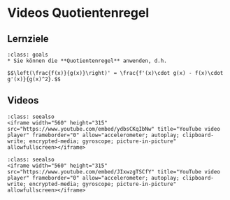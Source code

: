 # Videos Quotientenregel

## Lernziele

```{admonition} Lernziele
:class: goals
* Sie können die **Quotientenregel** anwenden, d.h. 

$$\left(\frac{f(x)}{g(x)}\right)' = \frac{f'(x)\cdot g(x) - f(x)\cdot g'(x)}{g(x)^2}.$$
```

## Videos

```{admonition} Video
:class: seealso
<iframe width="560" height="315" src="https://www.youtube.com/embed/ydbsCKqIbNw" title="YouTube video player" frameborder="0" allow="accelerometer; autoplay; clipboard-write; encrypted-media; gyroscope; picture-in-picture" allowfullscreen></iframe>
```

```{admonition} Video
:class: seealso
<iframe width="560" height="315" src="https://www.youtube.com/embed/JIxwzgTSCfY" title="YouTube video player" frameborder="0" allow="accelerometer; autoplay; clipboard-write; encrypted-media; gyroscope; picture-in-picture" allowfullscreen></iframe>
```
